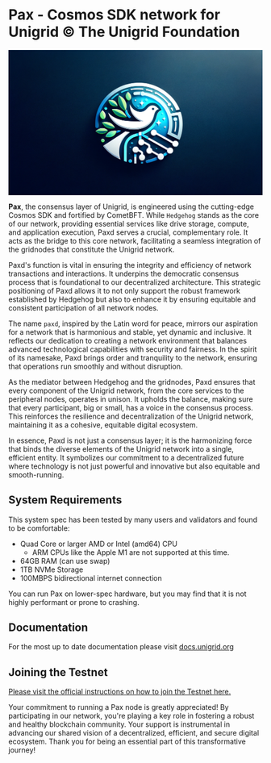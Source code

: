 Pax - Cosmos SDK network for Unigrid © The Unigrid Foundation
=========================================
<img align="top" width="auto" height="auto" src="docs/pax.png" alt="Pax">


**Pax**, the consensus layer of Unigrid, is engineered using the cutting-edge Cosmos SDK and fortified by CometBFT. While `Hedgehog` stands as the core of our network, providing essential services like drive storage, compute, and application execution, Paxd serves a crucial, complementary role. It acts as the bridge to this core network, facilitating a seamless integration of the gridnodes that constitute the Unigrid network.

Paxd's function is vital in ensuring the integrity and efficiency of network transactions and interactions. It underpins the democratic consensus process that is foundational to our decentralized architecture. This strategic positioning of Paxd allows it to not only support the robust framework established by Hedgehog but also to enhance it by ensuring equitable and consistent participation of all network nodes.

The name `paxd`, inspired by the Latin word for peace, mirrors our aspiration for a network that is harmonious and stable, yet dynamic and inclusive. It reflects our dedication to creating a network environment that balances advanced technological capabilities with security and fairness. In the spirit of its namesake, Paxd brings order and tranquility to the network, ensuring that operations run smoothly and without disruption.

As the mediator between Hedgehog and the gridnodes, Paxd ensures that every component of the Unigrid network, from the core services to the peripheral nodes, operates in unison. It upholds the balance, making sure that every participant, big or small, has a voice in the consensus process. This reinforces the resilience and decentralization of the Unigrid network, maintaining it as a cohesive, equitable digital ecosystem.

In essence, Paxd is not just a consensus layer; it is the harmonizing force that binds the diverse elements of the Unigrid network into a single, efficient entity. It symbolizes our commitment to a decentralized future where technology is not just powerful and innovative but also equitable and smooth-running.

## System Requirements

This system spec has been tested by many users and validators and found
to be comfortable:

- Quad Core or larger AMD or Intel (amd64) CPU
  - ARM CPUs like the Apple M1 are not supported at this time.
- 64GB RAM (can use swap)
- 1TB NVMe Storage
- 100MBPS bidirectional internet connection

You can run Pax on lower-spec hardware, but you
may find that it is not highly performant or prone to crashing.

## Documentation

For the most up to date documentation please visit
[docs.unigrid.org](https://docs.unigrid.org/)

## Joining the Testnet

[Please visit the official instructions on how to join the Testnet
here.](https://docs.unigrid.org/networks/join-testnet)

Your commitment to running a Pax node is greatly appreciated! By participating in our network, you're playing a key role in fostering a robust and healthy blockchain community. Your support is instrumental in advancing our shared vision of a decentralized, efficient, and secure digital ecosystem. Thank you for being an essential part of this transformative journey!
